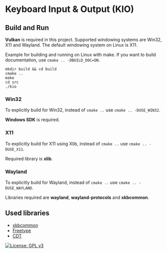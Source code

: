 # Keyboard Input & Output (KIO)

## Build and Run

**Vulkan** is required in this project. Supported windowing systems are Win32, X11 and Wayland. The default windowing system on Linux is X11.

Example for building and running on Linux with make. If you want to build documentation, use `cmake .. -DBUILD_DOC=ON`.

```
mkdir build && cd build
cmake ..
make
cd src
./kio
```

### Win32

To explicitly build for Win32, instead of `cmake ..` use `cmake .. -DUSE_WIN32`.

**Windows SDK** is required.

### X11

To explicitly build for X11 using Xlib, instead of `cmake ..` use `cmake .. -DUSE_X11`.

Required library is **xlib**.

### Wayland

To explicitly build for Wayland, instead of `cmake ..` use `cmake .. -DUSE_WAYLAND`.

Libraries required are **wayland**, **wayland-protocols** and **xkbcommon**.

## Used libraries

- [xkbcommon](https://xkbcommon.org/)
- [Freetype](https://www.freetype.org)
- [CDT](https://github.com/artem-ogre/CDT)

[![License: GPL v3](https://img.shields.io/badge/License-GPLv3-blue.svg)](https://www.gnu.org/licenses/gpl-3.0)
